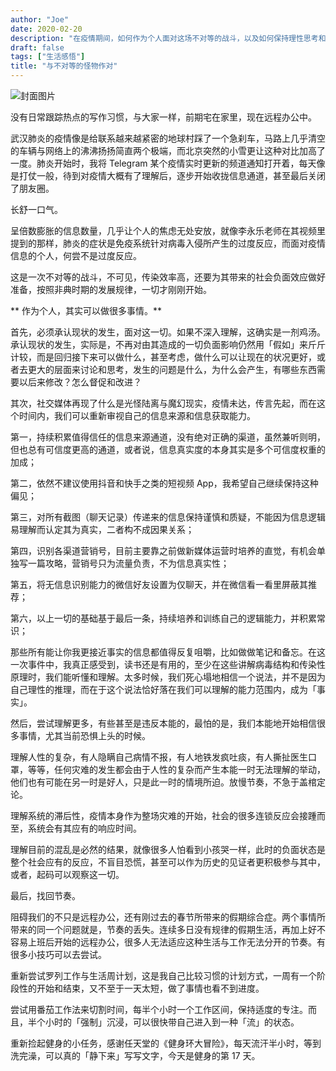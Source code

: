 ```yaml
---
author: "Joe"
date: 2020-02-20
description: "在疫情期间，如何作为个人面对这场不对等的战斗，以及如何保持理性思考和生活节奏"
draft: false
tags: ["生活感悟"]
title: "与不对等的怪物作对"
---
```


![封面图片](/images/posts/fighting-with-unequal-monsters/cover.webp)

没有日常跟踪热点的写作习惯，与大家一样，前期宅在家里，现在远程办公中。

武汉肺炎的疫情像是给联系越来越紧密的地球村踩了一个急刹车，马路上几乎清空的车辆与网络上的沸沸扬扬简直两个极端，而北京突然的小雪更让这种对比加高了一度。肺炎开始时，我将 Telegram 某个疫情实时更新的频道通知打开着，每天像是打仗一般，待到对疫情大概有了理解后，逐步开始收拢信息通道，甚至最后关闭了朋友圈。

长舒一口气。

呈倍数膨胀的信息数量，几乎让个人的焦虑无处安放，就像李永乐老师在其视频里提到的那样，肺炎的症状是免疫系统针对病毒入侵所产生的过度反应，而面对疫情信息的个人，何尝不是过度反应。

这是一次不对等的战斗，不可见，传染效率高，还要为其带来的社会负面效应做好准备，按照非典时期的发展规律，一切才刚刚开始。

** 作为个人，其实可以做很多事情。**

首先，必须承认现状的发生，面对这一切。如果不深入理解，这确实是一剂鸡汤。承认现状的发生，实际是，不再对由其造成的一切负面影响仍然用「假如」来斤斤计较，而是回归接下来可以做什么，甚至考虑，做什么可以让现在的状况更好，或者去更大的层面来讨论和思考，发生的问题是什么，为什么会产生，有哪些东西需要以后来修改？怎么督促和改进？

其次，社交媒体再现了什么是光怪陆离与魔幻现实，疫情未达，传言先起，而在这个时间内，我们可以重新审视自己的信息来源和信息获取能力。

第一，持续积累值得信任的信息来源通道，没有绝对正确的渠道，虽然兼听则明，但也总有可信度更高的通道，或者说，信息真实度的本身其实是多个可信度权重的加成；

第二，依然不建议使用抖音和快手之类的短视频 App，我希望自己继续保持这种偏见；

第三，对所有截图（聊天记录）传递来的信息保持谨慎和质疑，不能因为信息逻辑易理解而认定其为真实，二者构不成因果关系；

第四，识别各渠道营销号，目前主要靠之前做新媒体运营时培养的直觉，有机会单独写一篇攻略，营销号只为流量负责，不为信息真实性；

第五，将无信息识别能力的微信好友设置为仅聊天，并在微信看一看里屏蔽其推荐；

第六，以上一切的基础基于最后一条，持续培养和训练自己的逻辑能力，并积累常识；

那些所有能让你我更接近事实的信息都值得反复咀嚼，比如做做笔记和备忘。在这一次事件中，我真正感受到，读书还是有用的，至少在这些讲解病毒结构和传染性原理时，我们能听懂和理解。太多时候，我们死心塌地相信一个说法，并不是因为自己理性的推理，而在于这个说法恰好落在我们可以理解的能力范围内，成为「事实」。

然后，尝试理解更多，有些甚至是违反本能的，最怕的是，我们本能地开始相信很多事情，尤其当前恐惧上头的时候。

理解人性的复杂，有人隐瞒自己病情不报，有人地铁发疯吐痰，有人撕扯医生口罩，等等，任何灾难的发生都会由于人性的复杂而产生本能一时无法理解的举动，他们也有可能在另一时是好人，只是此一时的情境所迫。放慢节奏，不急于盖棺定论。

理解系统的滞后性，疫情本身作为整场灾难的开始，社会的很多连锁反应会接踵而至，系统会有其应有的响应时间。

理解目前的混乱是必然的结果，就像很多人怕看到小孩哭一样，此时的负面状态是整个社会应有的反应，不盲目恐慌，甚至可以作为历史的见证者更积极参与其中，或者，起码可以观察这一切。

最后，找回节奏。

阻碍我们的不只是远程办公，还有刚过去的春节所带来的假期综合症。两个事情所带来的同一个问题就是，节奏的丢失。连续多日没有规律的假期生活，再加上好不容易上班后开始的远程办公，很多人无法适应这种生活与工作无法分开的节奏。有很多小技巧可以去尝试。

重新尝试罗列工作与生活周计划，这是我自己比较习惯的计划方式，一周有一个阶段性的开始和结束，又不至于一天太短，做了事情也看不到进度。

尝试用番茄工作法来切割时间，每半个小时一个工作区间，保持适度的专注。而且，半个小时的「强制」沉浸，可以很快带自己进入到一种「流」的状态。

重新捡起健身的小任务，感谢任天堂的《健身环大冒险》，每天流汗半小时，等到洗完澡，可以真的「静下来」写写文字，今天是健身的第 17 天。